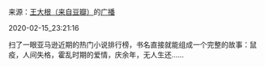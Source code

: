 来源：[王大根（来自豆瓣）](https://www.douban.com/people/diewithme/)的[广播](https://www.douban.com/people/diewithme/status/2813618090/)


2020-02-15_23:21:16


扫了一眼亚马逊近期的热门小说排行榜，书名直接就能组成一个完整的故事：鼠疫，人间失格，霍乱时期的爱情，庆余年，无人生还……

